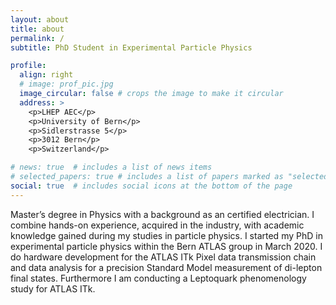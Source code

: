 ```yaml
---
layout: about
title: about
permalink: /
subtitle: PhD Student in Experimental Particle Physics

profile:
  align: right
  # image: prof_pic.jpg
  image_circular: false # crops the image to make it circular
  address: >
    <p>LHEP AEC</p>
    <p>University of Bern</p>
    <p>Sidlerstrasse 5</p>
    <p>3012 Bern</p>
    <p>Switzerland</p>

# news: true  # includes a list of news items
# selected_papers: true # includes a list of papers marked as "selected={true}"
social: true  # includes social icons at the bottom of the page
---
```


Master’s degree in Physics with a background as an certified electrician. I combine hands-on experience, acquired in the industry, with academic knowledge gained during my studies in particle physics. I started my PhD in experimental particle physics within the Bern ATLAS group in March 2020. I do hardware development for the ATLAS ITk Pixel data transmission chain and data analysis for a precision Standard Model measurement of di-lepton final states. Furthermore I am conducting a Leptoquark phenomenology study for ATLAS ITk.
